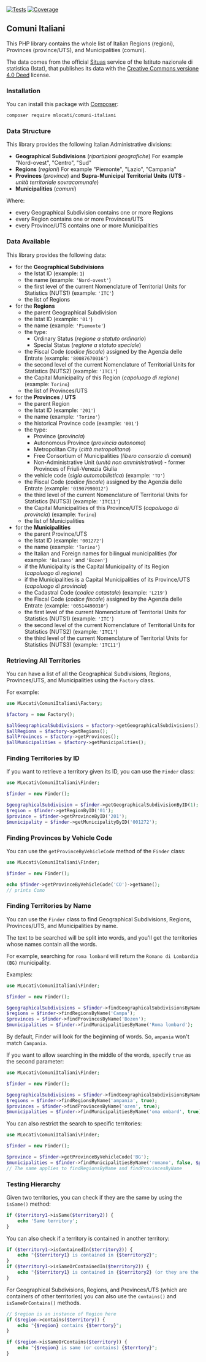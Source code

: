 [![Tests](https://github.com/mlocati/comuni-italiani/actions/workflows/tests.yml/badge.svg)](https://github.com/mlocati/comuni-italiani/actions/workflows/tests.yml)
[![Coverage](https://coveralls.io/repos/github/mlocati/comuni-italiani/badge.svg?branch=main)](https://coveralls.io/github/mlocati/comuni-italiani?branch=main)

## Comuni Italiani

This PHP library contains the whole list of Italian Regions (regioni), Provinces (province/UTS), and Municipalities (comuni).

The data comes from the official [Situas](https://situas.istat.it) service of the Istituto nazionale di statistica (Istat), that publishes its data with the [Creative Commons  versione 4.0 Deed](https://creativecommons.org/licenses/by/4.0/deed) license.

### Installation

You can install this package with [Composer](https://getcomposer.org/):

```sh
composer require mlocati/comuni-italiani
```

### Data Structure

This library provides the following Italian Administrative divisions:

- **Geographical Subdivisions** (*ripartizioni geografiche*)
  For example "Nord-ovest", "Centro", "Sud"
- **Regions** (*regioni*)
  For example "Piemonte", "Lazio", "Campania"
- **Provinces** (*province*) and **Supra-Municipal Territorial Units** (**UTS** - *unità territoriale sovracomunale*)
- **Municipalities** (*comuni*)

Where:
- every Geographical Subdivision contains one or more Regions
- every Region contains one or more Provinces/UTS
- every Province/UTS contains one or more Municipalities

### Data Available

This library provides the following data:

- for the **Geographical Subdivisions**
  - the Istat ID (example: `1`)
  - the name (example: `'Nord-ovest'`)
  - the first level of the current Nomenclature of Territorial Units for Statistics (NUTS1) (example: `'ITC'`)
  - the list of Regions
- for the **Regions**
  - the parent Geographical Subdivision
  - the Istat ID (example: `'01'`)
  - the name (example: `'Piemonte'`)
  - the type:
    - Ordinary Status (*regione a statuto ordinario*)
    - Special Status (*regione a statuto speciale*)
  - the Fiscal Code (*codice fiscale*) assigned by the Agenzia delle Entrate (example: `'80087670016'`)
  - the second level of the current Nomenclature of Territorial Units for Statistics (NUTS2) (example: `'ITC1'`)
  - the Capital Municipality of this Region (*capoluogo di regione*) (example: `Torino`)
  - the list of Provinces/UTS
- for the **Provinces** / **UTS**
  - the parent Region
  - the Istat ID (example: `'201'`)
  - the name (example: `'Torino'`)
  - the historical Province code (example: `'001'`)
  - the type:
    - Province (*provincia*)
    - Autonomous Province (*provincia autonoma*)
    - Metropolitan City (*città metropolitana*)
    - Free Consortium of Municipalities (*libero consorzio di comuni*)
    - Non-Administrative Unit (*unità non amministrativa*) - former Provinces of Friuli-Venezia Giulia
  - the vehicle code (*sigla automobilistica*) (example: `'TO'`)
  - the Fiscal Code (*codice fiscale*) assigned by the Agenzia delle Entrate (example: `'01907990012'`)
  - the third level of the current Nomenclature of Territorial Units for Statistics (NUTS3) (example: `'ITC11'`)
  - the Capital Municipalities of this Province/UTS (*capoluogo di provincia*) (example: `Torino`)
  - the list of Municipalities
- for the **Municipalities**
  - the parent Province/UTS
  - the Istat ID (example: `'001272'`)
  - the name (example: `'Torino'`)
  - the Italian and Foreign names for bilingual municipalities (for example: `'Bolzano'` and `'Bozen'`)
  - if the Municipality is the Capital Municipality of its Region (*capoluogo di regione*)
  - if the Municipalities is a Capital Municipalities of its Province/UTS (*capoluogo di provincia*)
  - the Cadastral Code (*codice catastale*) (example: `'L219'`)
  - the Fiscal Code (*codice fiscale*) assigned by the Agenzia delle Entrate (example: `'00514490010'`)
  - the first level of the current Nomenclature of Territorial Units for Statistics (NUTS1) (example: `'ITC'`)
  - the second level of the current Nomenclature of Territorial Units for Statistics (NUTS2) (example: `'ITC1'`)
  - the third level of the current Nomenclature of Territorial Units for Statistics (NUTS3) (example: `'ITC11'`)

### Retrieving All Territories

You can have a list of all the Geographical Subdivisions, Regions, Provinces/UTS, and Municipalities using the `Factory` class.

For example:

```php
use MLocati\ComuniItaliani\Factory;

$factory = new Factory();

$allGeographicalSubdivisions = $factory->getGeographicalSubdivisions();
$allRegions = $factory->getRegions();
$allProvinces = $factory->getProvinces();
$allMunicipalities = $factory->getMunicipalities();
```

### Finding Territories by ID

If you want to retrieve a territory given its ID, you can use the `Finder` class:

```php
use MLocati\ComuniItaliani\Finder;

$finder = new Finder();

$geographicalSubdivision = $finder->getGeographicalSubdivisionByID(1);
$region = $finder->getRegionByID('01');
$province = $finder->getProvinceByID('201');
$municipality = $finder->getMunicipalityByID('001272');
```

### Finding Provinces by Vehicle Code

You can use the `getProvinceByVehicleCode` method of the `Finder` class:

```php
use MLocati\ComuniItaliani\Finder;

$finder = new Finder();

echo $finder->getProvinceByVehicleCode('CO')->getName();
// prints Como
```

### Finding Territories by Name

You can use the `Finder` class to find Geographical Subdivisions, Regions, Provinces/UTS, and Municipalities by name.

The text to be searched will be split into words, and you'll get the territories whose names contain all the words.

For example, searching for `roma lombard` will return the `Romano di Lombardia (BG)` municipality.

Examples:

```php
use MLocati\ComuniItaliani\Finder;

$finder = new Finder();

$geographicalSubdivisions = $finder->findGeographicalSubdivisionsByName('Nord');
$regions = $finder->findRegionsByName('Campa');
$provinces = $finder->findProvincesByName('Bozen');
$municipalities = $finder->findMunicipalitiesByName('Roma lombard');
```

By default, Finder will look for the beginning of words.
So, `ampania` won't match `Campania`.

If you want to allow searching in the middle of the words, specify `true` as the second parameter:

```php
use MLocati\ComuniItaliani\Finder;

$finder = new Finder();

$geographicalSubdivisions = $finder->findGeographicalSubdivisionsByName('ord', true);
$regions = $finder->findRegionsByName('ampania', true);
$provinces = $finder->findProvincesByName('ozen', true);
$municipalities = $finder->findMunicipalitiesByName('oma ombard', true);
```

You can also restrict the search to specific territories:

```php
use MLocati\ComuniItaliani\Finder;

$finder = new Finder();

$province = $finder->getProvinceByVehicleCode('BG');
$municipalities = $finder->findMunicipalitiesByName('romano', false, $province);
// The same applies to findRegionsByName and findProvincesByName
```

### Testing Hierarchy

Given two territories, you can check if they are the same by using the `isSame()` method:

```php
if ($territory1->isSame($territory2)) {
    echo 'Same territory';
}
```

You can also check if a territory is contained in another territory:

```php
if ($territory1->isContainedIn($territory2)) {
    echo "{$territory1} is contained in {$territory2}";
}
if ($territory1->isSameOrContainedIn($territory2)) {
    echo "{$territory1} is contained in {$territory2} (or they are the same)";
}
```

For Geographical Subdivisions, Regions, and Provinces/UTS (which are containers of other territories) you can also use the `contains()` and `isSameOrContains()` methods.

```php
// $region is an instance of Region here
if ($region->contains($territory)) {
    echo "{$region} contains {$terrtory}";
}

if ($region->isSameOrContains($territory)) {
    echo "{$region} is same (or contains) {$terrtory}";
}
```
